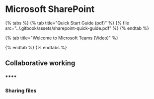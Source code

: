# Microsoft SharePoint

{% tabs %}
{% tab title="Quick Start Guide \(pdf\)" %}
{% file src="../.gitbook/assets/sharepoint-quick-guide.pdf" %}
{% endtab %}

{% tab title="Welcome to Microsoft Teams \(Video\)" %}

{% endtab %}
{% endtabs %}

## Collaborative working

### \*\*\*\*

### **Sharing files**



